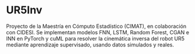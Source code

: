 # UR5Inv
Proyecto de la Maestría en Cómputo Estadístico (CIMAT), en colaboración con CIDESI. Se implementan modelos FNN, LSTM, Random Forest, CGAN e INN en PyTorch y cuML para resolver la cinemática inversa del robot UR5 mediante aprendizaje supervisado, usando datos simulados y reales.
